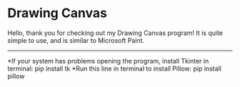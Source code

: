 # Drawing Canvas

Hello, thank you for checking out my Drawing Canvas program! It is quite simple to use, and is similar to Microsoft Paint.

*****************************************************************************************************************************

*If your system has problems opening the program, install Tkinter in terminal:
pip install tk
*Run this line in terminal to install Pillow:
pip install pillow
